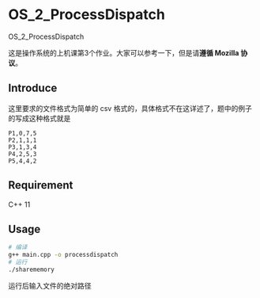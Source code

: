 # OS_2_ProcessDispatch
OS_2_ProcessDispatch

这是操作系统的上机课第3个作业。大家可以参考一下，但是请**遵循 Mozilla 协议**。

## Introduce
这里要求的文件格式为简单的 csv 格式的，具体格式不在这详述了，题中的例子的写成这种格式就是

```
P1,0,7,5
P2,1,1,1
P3,1,3,4
P4,2,5,3
P5,4,4,2
```

## Requirement

C++ 11 

## Usage

```bash
# 编译
g++ main.cpp -o processdispatch 
# 运行
./sharememory 
```
运行后输入文件的绝对路径